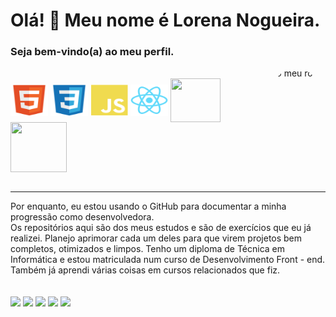 # Olá! 👋 Meu nome é Lorena Nogueira.

### Seja bem-vindo(a) ao meu perfil.

<img align="right" alt="o meu rosto" height="140" style="border-radius:50% 50% 50% 50%" src="https://scontent-gig2-1.xx.fbcdn.net/v/t39.30808-6/335070037_883578696274650_7011658285249860126_n.jpg?_nc_cat=110&ccb=1-7&_nc_sid=730e14&_nc_eui2=AeGv8bMi5DF3Di26CD3FcwOVRvWDGpBfTURG9YMakF9NRCg8s7epIdPO5zOTqNNTnD0oFWEcYqHo06mSAbPDbLZM&_nc_ohc=BO9Anay1QvcAX9qYGCG&_nc_ht=scontent-gig2-1.xx&oh=00_AfBk-otDHnlPZlkwL_uVV92uifUdvXma2qxcJFO_lyZ2lA&oe=643CA683"/>

<div style="display: inline_block"><br>
  
  <img align="center" alt="HTML-icon" height="50" width="60" src="https://raw.githubusercontent.com/devicons/devicon/master/icons/html5/html5-original.svg">
  <img align="center" alt="CSS-icon" height="50" width="60" src="https://raw.githubusercontent.com/devicons/devicon/master/icons/css3/css3-original.svg">
  <img align="center" alt="Js-icon" height="50" width="60" src="https://raw.githubusercontent.com/devicons/devicon/master/icons/javascript/javascript-plain.svg">
 <img align="center" alt="React-icon" height="50" width="60" src="https://raw.githubusercontent.com/devicons/devicon/master/icons/react/react-original.svg">
 <img align="center" alt="" height="70" width="80" src="https://cdn.jsdelivr.net/gh/devicons/devicon/icons/java/java-original-wordmark.svg">
  <img align="center" alt="" height="80" width="90" src="https://cdn.jsdelivr.net/gh/devicons/devicon/icons/mysql/mysql-original-wordmark.svg" ">
  
</div>

<br/>
    <hr/>                          
    <div>                                                                                                                                       
 Por enquanto, eu estou usando o GitHub para documentar a minha progressão como desenvolvedora.<br/>
Os repositórios aqui são dos meus estudos e são de exercícios que eu já realizei. Planejo aprimorar cada um deles para que virem projetos bem completos, otimizados e limpos. Tenho um diploma de Técnica em Informática e estou matriculada num curso de Desenvolvimento Front - end. Também já aprendi várias coisas em cursos relacionados que fiz.
</div>

                                                                                                                                                

<br/>
    <br/>                                                                                                                                     
                                                                                                                                      
<div>
        <a href = "mailto:nogueiralorenadev@gmail.com"><img src="https://img.shields.io/badge/-Gmail-%23333?style=for-the-badge&logo=gmail&logoColor=white" target="_blank"></a>                                                                                                                                        
     <a href="https://www.linkedin.com/in/lorena-nogueira-4725aa243/" target="_blank"><img src="https://img.shields.io/badge/-LinkedIn-%230077B5?style=for-the-badge&logo=linkedin&logoColor=white" target="_blank"></a> 
       <a href="https://www.instagram.com/lorena.nogueira.b/" target="_blank"><img src="https://img.shields.io/badge/-Instagram-%23E4405F?style=for-the-badge&logo=instagram&logoColor=white" target="_blank"></a>
     <a href = "https://youtu.be/207Qv_CytkE"><img src="https://img.shields.io/badge/-Youtube-d40700?style=for-the-badge&logo=youtube&logoColor=white" target="_blank"></a>
       <a href = "https://twitter.com/lorenaN_oficial"><img src="https://img.shields.io/badge/Twitter-00abd6?style=for-the-badge&logo=Twitter&logoColor=white" target="_blank"></a>
   </div>  
 
 


   
  
  
  

 

    
   
  
   
   


